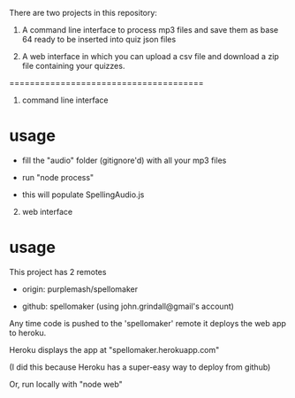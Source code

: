 There are two projects in this repository:

1. A command line interface to process mp3 files and save them as base 64 ready to be inserted into quiz json files

2. A web interface in which you can upload a csv file and download a zip file containing your quizzes.

======================================

1. command line interface

usage
=====

* fill the "audio" folder (gitignore'd) with all your mp3 files

* run "node process"

* this will populate SpellingAudio.js



2. web interface 

usage
=====

This project has 2 remotes

* origin: purplemash/spellomaker

* github: spellomaker  (using john.grindall@gmail's account)

Any time code is pushed to the 'spellomaker' remote it deploys the web app to heroku.

Heroku displays the app at "spellomaker.herokuapp.com"

(I did this because Heroku has a super-easy way to deploy from github)

Or, run locally with "node web"





